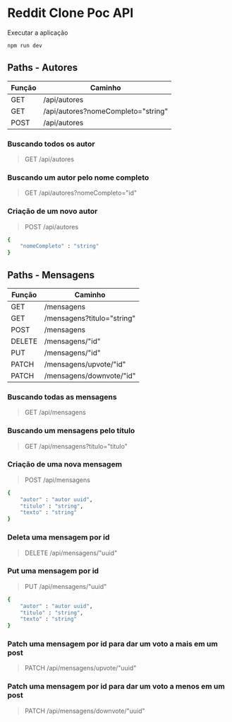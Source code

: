 # Reddit Clone Poc API

Executar a aplicação
```sh
npm run dev
```

## Paths - Autores

| Função | Caminho |
| ------ | ------ |
| GET | /api/autores |
| GET | /api/autores?nomeCompleto="string" |
| POST | /api/autores |

### Buscando todos os autor
> GET /api/autores

### Buscando um autor pelo nome completo
> GET /api/autores?nomeCompleto="id"
  
### Criação de um novo autor
> POST /api/autores
```sh
{
    "nomeCompleto" : "string"
}
```

## Paths - Mensagens

| Função | Caminho |
| ------ | ------ |
| GET | /mensagens |
| GET | /mensagens?titulo="string" |
| POST | /mensagens |
| DELETE | /mensagens/"id" |
| PUT | /mensagens/"id" |
| PATCH | /mensagens/upvote/"id" |
| PATCH | /mensagens/downvote/"id" |
  
### Buscando todas as mensagens
> GET /api/mensagens

### Buscando um mensagens pelo título
> GET /api/mensagens?titulo="titulo"
  
### Criação de uma nova mensagem
> POST /api/mensagens
```sh
{
    "autor" : "autor uuid",
    "titulo" : "string",
    "texto" : "string"
}
```
  
### Deleta uma mensagem por id
> DELETE /api/mensagens/"uuid"
  
### Put uma mensagem por id
> PUT /api/mensagens/"uuid"
```sh
{
    "autor" : "autor uuid",
    "titulo" : "string",
    "texto" : "string"
}
```
  
### Patch uma mensagem por id para dar um voto a mais em um post
> PATCH /api/mensagens/upvote/"uuid"
  
### Patch uma mensagem por id para dar um voto a menos em um post
> PATCH /api/mensagens/downvote/"uuid"  
